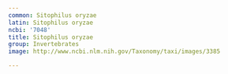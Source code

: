 ```yaml
---
common: Sitophilus oryzae
latin: Sitophilus oryzae
ncbi: '7048'
title: Sitophilus oryzae
group: Invertebrates
image: http://www.ncbi.nlm.nih.gov/Taxonomy/taxi/images/3385

---
```

